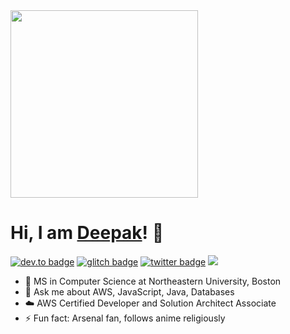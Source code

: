 <img src="https://78.media.tumblr.com/490306a9c7d8e207256e0f7c4913bc97/tumblr_oaf3tugRZy1tbhzhno1_500.gif" width="300">

# Hi, I am [Deepak](https://deepak-kumar.netlify.app/)! :wave:
[![dev.to badge](https://img.shields.io/badge/linkedin-deepak-%230177B5?style=flat&logo=linkedin)](https://www.linkedin.com/in/deepak-kumar-bb1810115/)
[![glitch badge](https://img.shields.io/badge/facebook-mo.deepak-%230177B5?style=flat&logo=facebook)](https://www.facebook.com/Deepakk.svpuc)
[![twitter badge](https://img.shields.io/badge/instagram-@deepak-%23E4415F?style=flat&logo=instagram&logoColor=white)](https://www.instagram.com/itachi.deepak/)
![](https://komarev.com/ghpvc/?username=itachi1994&color=brightgreen&style=flat)
   * 🏫 MS in Computer Science  at Northeastern University, Boston 
   * 💬 Ask me about AWS, JavaScript, Java, Databases
   * :cloud:  AWS Certified Developer and Solution Architect Associate
   * ⚡ Fun fact: Arsenal fan, follows anime religiously
